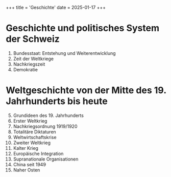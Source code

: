 +++
title = 'Geschichte'
date = 2025-01-17
+++

# Geschichte und politisches System der Schweiz

1. Bundesstaat: Entstehung und Weiterentwicklung
2. Zeit der Weltkriege
3. Nachkriegszeit
4. Demokratie

# Weltgeschichte von der Mitte des 19. Jahrhunderts bis heute

5. Grundideen des 19. Jahrhunderts
6. Erster Weltkrieg
7. Nachkriegsordnung 1919/1920
8. Totalitäre Diktaturen
9. Weltwirtschaftskrise
10. Zweiter Weltkrieg
11. Kalter Krieg
12. Europäische Integration
13. Supranationale Organisationen
14. China seit 1949
15. Naher Osten
